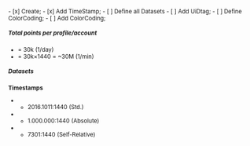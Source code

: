 <sub>
- [x] Create;
- [x] Add TimeStamp;
- [ ] Define all Datasets
- [ ] Add UiDtag;
- [ ] Define ColorCoding;
- [ ] Add ColorCoding;


##### Total points per profile/account
* = 30k (1/day)
* = 30k×1440 = ~30M (1/min)

##### Datasets
**Timestamps**
* * 2016.1011:1440 (Std.)
* * 1.000.000:1440 (Absolute)
* * 7301:1440 (Self-Relative)
